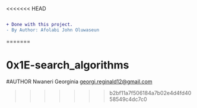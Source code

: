<<<<<<< HEAD
```diff

+ Done with this project.
- By Author: Afolabi John Oluwaseun

```
=======
# 0x1E-search_algorithms
#AUTHOR
Nwaneri Georginia <georgi.reginald12@gmail.com>
>>>>>>> b2bf11a7f506184a7b02e4d4fd4058549c4dc7c0
